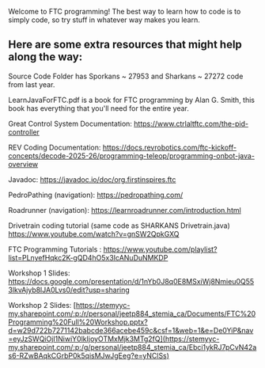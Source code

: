 Welcome to FTC programming!
The best way to learn how to code is to simply code, so try stuff in whatever way makes you learn.


Here are some extra resources that might help along the way:
--------------------------------------------------------------------
Source Code Folder has Sporkans ~ 27953 and Sharkans ~ 27272 code from last year.

LearnJavaForFTC.pdf is a book for FTC programming by Alan G. Smith, this book has everything that you'll need for the entire year.

Great Control System Documentation: https://www.ctrlaltftc.com/the-pid-controller

REV Coding Documentation: https://docs.revrobotics.com/ftc-kickoff-concepts/decode-2025-26/programming-teleop/programming-onbot-java-overview

Javadoc: https://javadoc.io/doc/org.firstinspires.ftc

PedroPathing (navigation): https://pedropathing.com/

Roadrunner (navigation): https://learnroadrunner.com/introduction.html

Drivetrain coding tutorial (same code as SHARKANS Drivetrain.java) https://www.youtube.com/watch?v=gnSW2QpkGXQ

FTC Programming Tutorials : https://www.youtube.com/playlist?list=PLnyefHqkc2K-gQD4hO5x3IcANuDuNMKDP

Workshop 1 Slides: https://docs.google.com/presentation/d/1nYb0J8q0E8MSxiWj8Nmieu0Q553lkvAjyb8lJA0Lvs0/edit?usp=sharing

Workshop 2 Slides: [https://stemyyc-my.sharepoint.com/:p:/r/personal/jeetp884_stemia_ca/Documents/FTC%20Programming%20Full%20Workshop.pptx?d=w29d722b7271142babcde366acebe459c&csf=1&web=1&e=De0YiP&nav=eyJzSWQiOjI1NiwiY0lkIjoyOTMxMjk3MTg2fQ](https://stemyyc-my.sharepoint.com/:p:/g/personal/jeetp884_stemia_ca/Ebci1ykRJ7pCvN42as6-RZwBAqkCGrbP0k5qisMJwJgEeg?e=yNClSs)
